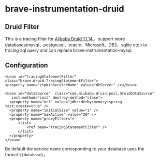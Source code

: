 # brave-instrumentation-druid

## Druid Filter

This is a tracing filter for  [Alibaba Druid 1.1.14 ](https://github.com/alibaba/druid)，support more databases(mysql、postgresql、oracle、Microsoft、DB2、sqlite etc.) to tracing sql query and can replace brave-instrumentation-mysql.

## Configuration

    <bean id="tracingStatementFilter" class="brave.druid.TracingStatementFilter">
	<property name="zipkinServiceName" value="dbServer" /></bean>

  	<bean id="dataSource"  class="com.alibaba.druid.pool.DruidDataSource"
       init-method="init" destroy-method="close">
      <property name="url" value="jdbc:derby:memory:spring-test;create=true" />
      <property name="initialSize" value="1" />
      <property name="maxActive" value="20" />
      <property name="proxyFilters">
          <list>
              <ref bean="tracingStatementFilter" />
          </list>
      </property>
  	</bean>

By default the service name corresponding to your database uses the format `${database}`，